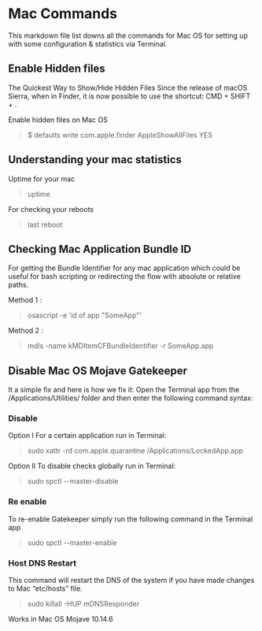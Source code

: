 # Mac Commands

This markdown file list downs all the commands for Mac OS for setting up with some configuration & statistics via Terminal.

## Enable Hidden files

The Quickest Way to Show/Hide Hidden Files Since the release of macOS Sierra, when in Finder, it is now possible to use the shortcut: CMD + SHIFT + .

Enable hidden files on Mac OS

> $ defaults write com.apple.finder AppleShowAllFiles YES

## Understanding your mac statistics

Uptime for your mac

> uptime

For checking your reboots

> last reboot

## Checking Mac Application Bundle ID

For getting the Bundle Identifier for any mac application which could be useful for bash scripting or redirecting the flow with absolute or relative paths.

Method 1 :

> osascript -e 'id of app "SomeApp"'

Method 2 :

> mdls -name kMDItemCFBundleIdentifier -r SomeApp.app

## Disable Mac OS Mojave Gatekeeper

It a simple fix and here is how we fix it: Open the Terminal app from the /Applications/Utilities/ folder and then enter the following command syntax:

### Disable

Option I For a certain application run in Terminal:

> sudo xattr -rd com.apple.quarantine /Applications/LockedApp.app

Option II To disable checks globally run in Terminal:

> sudo spctl --master-disable

### Re enable

To re-enable Gatekeeper simply run the following command in the Terminal app

> sudo spctl --master-enable

### Host DNS Restart

This command will restart the DNS of the system if you have made changes to Mac “etc/hosts” file.

> sudo killall -HUP mDNSResponder

Works in Mac OS Mojave 10.14.6


